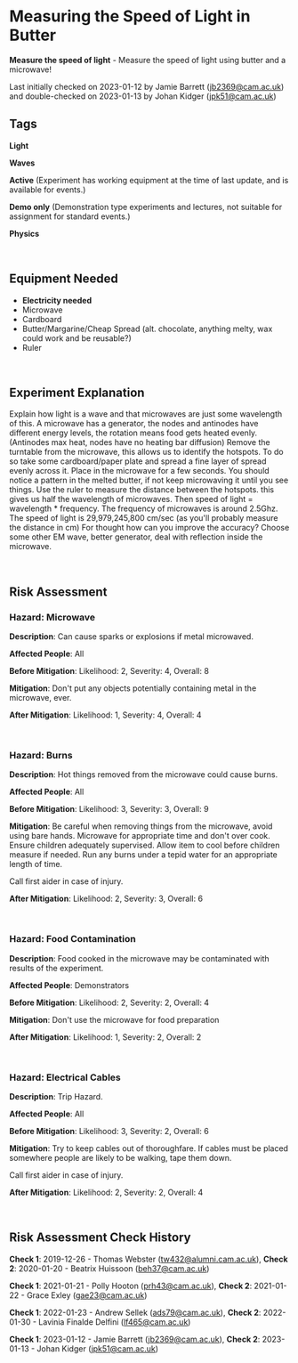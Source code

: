 # Measuring the Speed of Light in Butter

**Measure the speed of light** - Measure the speed of light using butter and a microwave!

Last initially checked on 2023-01-12 by Jamie Barrett (jb2369@cam.ac.uk) and double-checked on 2023-01-13 by Johan Kidger (jpk51@cam.ac.uk)

## Tags
<!--- Start Tags (DO NOT REMOVE THIS COMMENT) --->

**Light**

**Waves**

**Active** (Experiment has working equipment at the time of last update, and is available for events.)

**Demo only** (Demonstration type experiments and lectures, not suitable for assignment for standard events.)

**Physics**
<!--- End Tags (DO NOT REMOVE THIS COMMENT) --->

<br/>

## Equipment Needed 
- **Electricity needed**
- Microwave
- Cardboard
- Butter/Margarine/Cheap Spread (alt. chocolate, anything melty, wax could work and be reusable?)
- Ruler

<br/>

## Experiment Explanation 

Explain how light is a wave and that microwaves are just some wavelength of this. A microwave has a generator, the nodes and antinodes have different energy levels, the rotation means food gets heated evenly. (Antinodes max heat, nodes have no heating bar diffusion)
Remove the turntable from the microwave, this allows us to identify the hotspots. To do so take some cardboard/paper plate and spread a fine layer of spread evenly across it. Place in the microwave for a few seconds. You should notice a pattern in the melted butter, if not keep microwaving it until you see things. 
Use the ruler to measure the distance between the hotspots. this gives us half the wavelength of microwaves. 
Then speed of light = wavelength * frequency. The frequency of microwaves is around 2.5Ghz. 
The speed of light is 29,979,245,800 cm/sec (as you'll probably measure the distance in cm)
For thought how can you improve the accuracy? Choose some other EM wave, better generator, deal with reflection inside the microwave.

<br/>

## Risk Assessment

### **Hazard**: Microwave

**Description**: Can cause sparks or explosions if metal microwaved.

**Affected People**: All

**Before Mitigation**: Likelihood: 2, Severity: 4, Overall: 8

**Mitigation**: Don't put any objects potentially containing metal in the microwave, ever.

**After Mitigation**: Likelihood: 1, Severity: 4, Overall: 4

<br/>

### **Hazard**: Burns

**Description**: Hot things removed from the microwave could cause burns.

**Affected People**: All

**Before Mitigation**: Likelihood: 3, Severity: 3, Overall: 9

**Mitigation**: Be careful when removing things from the microwave, avoid using bare hands. Microwave for appropriate time and don't over cook. Ensure children adequately supervised. Allow item to cool before children measure if needed. Run any burns under a tepid water for an appropriate length of time.

Call first aider in case of injury.

**After Mitigation**: Likelihood: 2, Severity: 3, Overall: 6

<br/>

### **Hazard**: Food Contamination

**Description**: Food cooked in the microwave may be contaminated with results of the experiment.

**Affected People**: Demonstrators

**Before Mitigation**: Likelihood: 2, Severity: 2, Overall: 4

**Mitigation**: Don't use the microwave for food preparation

**After Mitigation**: Likelihood: 1, Severity: 2, Overall: 2

<br/>

### **Hazard**: Electrical Cables

**Description**: Trip Hazard.

**Affected People**: All

**Before Mitigation**: Likelihood: 3, Severity: 2, Overall: 6

**Mitigation**: Try to keep cables out of thoroughfare. If cables must be placed somewhere people are likely to be walking, tape them down.

Call first aider in case of injury.

**After Mitigation**: Likelihood: 2, Severity: 2, Overall: 4

<br/>

## Risk Assessment Check History 

**Check 1**: 2019-12-26 - Thomas Webster (tw432@alumni.cam.ac.uk), **Check 2**: 2020-01-20 - Beatrix Huissoon (beh37@cam.ac.uk)

**Check 1**: 2021-01-21 - Polly Hooton (prh43@cam.ac.uk), **Check 2**: 2021-01-22 - Grace Exley (gae23@cam.ac.uk)

**Check 1**: 2022-01-23 - Andrew Sellek (ads79@cam.ac.uk), **Check 2**: 2022-01-30 - Lavinia Finalde Delfini (lf465@cam.ac.uk)

**Check 1**: 2023-01-12 - Jamie Barrett (jb2369@cam.ac.uk), **Check 2**: 2023-01-13 - Johan Kidger (jpk51@cam.ac.uk)
